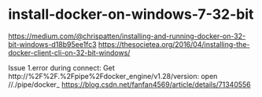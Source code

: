 # install-docker-on-windows-7-32-bit

https://medium.com/@chrispatten/installing-and-running-docker-on-32-bit-windows-d18b95ee1fc3
https://thesocietea.org/2016/04/installing-the-docker-client-cli-on-32-bit-windows/


Issue
1.error during connect: Get http://%2F%2F.%2Fpipe%2Fdocker_engine/v1.28/version: open //./pipe/docker_
https://blog.csdn.net/fanfan4569/article/details/71340556
